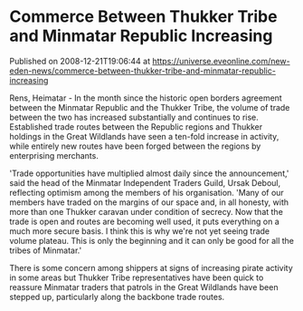 # Commerce Between Thukker Tribe and Minmatar Republic Increasing
Published on 2008-12-21T19:06:44 at https://universe.eveonline.com/new-eden-news/commerce-between-thukker-tribe-and-minmatar-republic-increasing

Rens, Heimatar - In the month since the historic open borders agreement between the Minmatar Republic and the Thukker Tribe, the volume of trade between the two has increased substantially and continues to rise. Established trade routes between the Republic regions and Thukker holdings in the Great Wildlands have seen a ten-fold increase in activity, while entirely new routes have been forged between the regions by enterprising merchants.

'Trade opportunities have multiplied almost daily since the announcement,' said the head of the Minmatar Independent Traders Guild, Ursak Deboul, reflecting optimism among the members of his organisation. 'Many of our members have traded on the margins of our space and, in all honesty, with more than one Thukker caravan under condition of secrecy. Now that the trade is open and routes are becoming well used, it puts everything on a much more secure basis. I think this is why we're not yet seeing trade volume plateau. This is only the beginning and it can only be good for all the tribes of Minmatar.'

There is some concern among shippers at signs of increasing pirate activity in some areas but Thukker Tribe representatives have been quick to reassure Minmatar traders that patrols in the Great Wildlands have been stepped up, particularly along the backbone trade routes.

